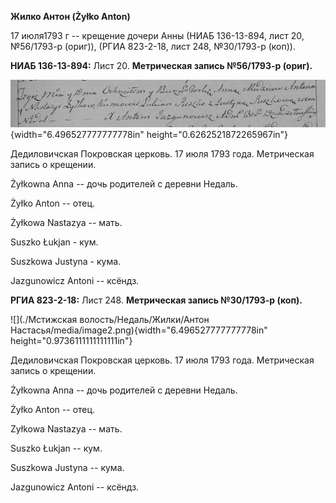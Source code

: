 **Жилко Антон (Żyłko Anton)**

17 июля1793 г -- крещение дочери Анны (НИАБ 136-13-894, лист 20,
№56/1793-р (ориг)), (РГИА 823-2-18, лист 248, №30/1793-р (коп)).

**НИАБ 136-13-894:** Лист 20. **Метрическая запись №56/1793-р (ориг).**

![](./media/750da235d30d9da239c12944edaec9254ba0aa30.png){width="6.496527777777778in"
height="0.6262521872265967in"}

Дедиловичская Покровская церковь. 17 июля 1793 года. Метрическая запись
о крещении.

Żyłkowna Anna -- дочь родителей с деревни Недаль.

Żyłko Anton -- отец.

Żyłkowa Nastazya -- мать.

Suszko Łukjan - кум.

Suszkowa Justyna - кума.

Jazgunowicz Antoni -- ксёндз.

**РГИА 823-2-18:** Лист 248. **Метрическая запись №30/1793-р (коп).**

![](./Мстижская волость/Недаль/Жилки/Антон Настасья/media/image2.png){width="6.496527777777778in"
height="0.9736111111111111in"}

Дедиловичская Покровская церковь. 17 июля 1793 года. Метрическая запись
о крещении.

Żyłkowna Anna -- дочь родителей с деревни Недаль.

Żyłko Anton -- отец.

Zyłkowa Nastazya -- мать.

Suszko Łukjan -- кум.

Suszkowa Justyna -- кума.

Jazgunowicz Antoni -- ксёндз.
